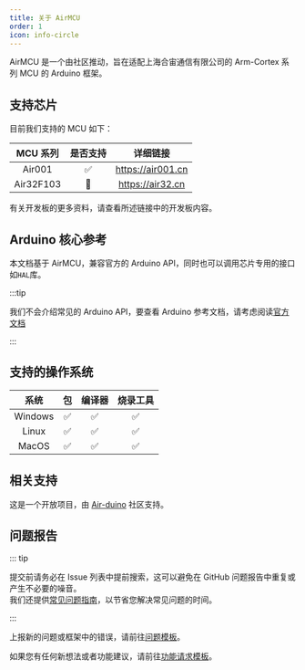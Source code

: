 ```yaml
---
title: 关于 AirMCU
order: 1
icon: info-circle
---
```


AirMCU 是一个由社区推动，旨在适配上海合宙通信有限公司的 Arm-Cortex 系列 MCU 的 Arduino 框架。

## 支持芯片

目前我们支持的 MCU 如下：

| MCU 系列  | 是否支持 |      详细链接       |
| :-------: | :------: | :-----------------: |
|  Air001   |    ✅     | <https://air001.cn> |
| Air32F103 |    🔨     | <https://air32.cn>  |

有关开发板的更多资料，请查看所述链接中的开发板内容。

## Arduino 核心参考

本文档基于 AirMCU，兼容官方的 Arduino API，同时也可以调用芯片专用的接口如`HAL`库。

:::tip

我们不会介绍常见的 Arduino API，要查看 Arduino 参考文档，请考虑阅读[官方文档](https://www.arduino.cc/reference/en/)

:::

## 支持的操作系统

|  系统   |  包   | 编译器 | 烧录工具 |
| :-----: | :---: | :----: | :------: |
| Windows |   ✅   |   ✅    |    ✅     |
|  Linux  |   ✅   |   ✅    |    ✅     |
|  MacOS  |   ✅   |   ✅    |    ✅     |

## 相关支持

这是一个开放项目，由 [Air-duino](https://github.com/Air-duino) 社区支持。

## 问题报告

::: tip

提交前请务必在 Issue 列表中提前搜索，这可以避免在 GitHub 问题报告中重复或产生不必要的噪音。  
我们还提供[常见问题指南](category/qa)，以节省您解决常见问题的时间。

:::

上报新的问题或框架中的错误，请前往[问题模板](https://github.com/Air-duino/Arduino-AirMCU/issues/new?assignees=&labels=%E5%BE%85%E5%88%86%E7%B1%BB&projects=&template=bug-report.yml)。

如果您有任何新想法或者功能建议，请前往[功能请求模板](https://github.com/Air-duino/Arduino-AirMCU/issues/new?assignees=&labels=%E5%BE%85%E5%88%86%E7%B1%BB&projects=&template=feature-request.yml)。
